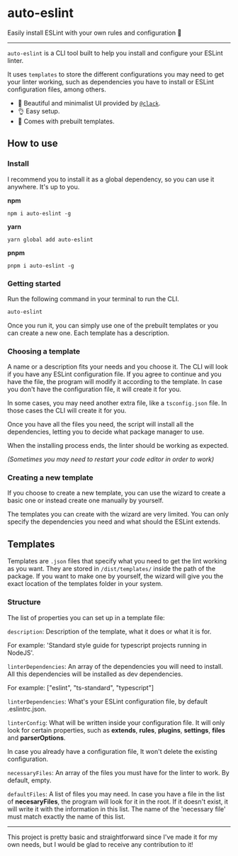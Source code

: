 # auto-eslint
Easily install ESLint with your own rules and configuration 🧙

---

`auto-eslint` is a CLI tool built to help you install and configure your ESLint linter.

It uses `templates` to store the different configurations you may need to get your linter working, such as dependencies you have to install or
ESLint configuration files, among others.

- 💎 Beautiful and minimalist UI provided by [`@clack`](https://github.com/natemoo-re/clack/).
- 👌 Easy setup.
- 🧾 Comes with prebuilt templates.

## How to use

### Install
I recommend you to install it as a global dependency, so you can use it anywhere. It's up to you.

**npm**

```
npm i auto-eslint -g
```

**yarn**

```
yarn global add auto-eslint
```

**pnpm**

```
pnpm i auto-eslint -g
```



### Getting started
Run the following command in your terminal to run the CLI.

```sh
auto-eslint
```

Once you run it, you can simply use one of the prebuilt templates or you can create a new one.
Each template has a description.

### Choosing a template
A name or a description fits your needs and you choose it. The CLI will look if you have any ESLint configuration file. If you agree to continue and you have the file, 
the program will modify it according to the template. In case you don't have the configuration file, it will create it for you.

In some cases, you may need another extra file, like a `tsconfig.json` file. In those cases the CLI will create it for you.

Once you have all the files you need, the script will install all the dependencies, letting you to decide what package manager to use.

When the installing process ends, the linter should be working as expected. 

_(Sometimes you may need to restart your code editor in order to work)_

### Creating a new template

If you choose to create a new template, you can use the wizard to create a basic one or instead create one manually by yourself.

The templates you can create with the wizard are very limited. You can only specify the dependencies you need and what should the ESLint extends.

## Templates

Templates are `.json` files that specify what you need to get the lint working as you want. They are stored in `/dist/templates/` inside the path of the package. 
If you want to make one by yourself, the wizard will give you the exact location of the templates folder in your system.

### Structure
The list of properties you can set up in a template file:

`description`: Description of the template, what it does or what it is for. 

For example: 'Standard style guide for typescript projects running in NodeJS'.

`linterDependencies`: An array of the dependencies you will need to install. All this dependencies will be installed as dev dependencies.

For example: ["eslint", "ts-standard", "typescript"]

`linterDependencies`: What's your ESLint configuration file, by default .eslintrc.json.

`linterConfig`: What will be written inside your configuration file. It will only look for certain properties, such as **extends**, **rules**, **plugins**, **settings**, **files** and **parserOptions**.

In case you already have a configuration file, It won't delete the existing configuration.

`necessaryFiles`: An array of the files you must have for the linter to work. By default, empty.

`defaultFiles`: A list of files you may need. In case you have a file in the list of **necesaryFiles**, the program will look for it in the root. If it doesn't exist, it will write it with the
information in this list. The name of the 'necessary file' must match exactly the name of this list.

---

This project is pretty basic and straightforward since I've made it for my own needs, but I would be glad to receive any contribution to it!



